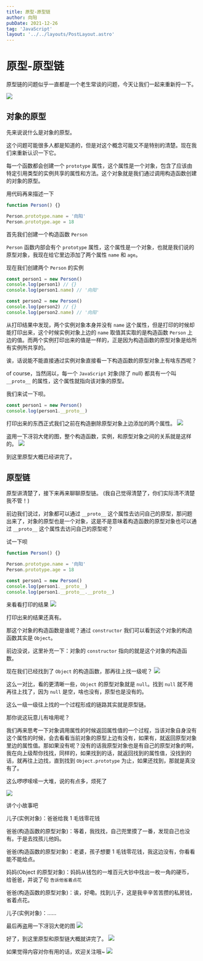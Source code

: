 ```yaml
---
title: 原型-原型链
author: 向阳
pubDate: 2021-12-26
tag: 'JavaScript'
layout: '../../layouts/PostLayout.astro'
---
```


# 原型-原型链

原型链的问题似乎一直都是一个老生常谈的问题，今天让我们一起来重新捋一下。

![](https://files.mdnice.com/user/17954/4ac88712-1e56-4ec2-b62f-970e5042fd3c.png)

## 对象的原型

先来说说什么是对象的原型。

这个问题可能很多人都是知道的，但是对这个概念可能又不是特别的清楚。现在我们来重新认识一下它。

每一个函数都会创建一个 `prototype` 属性，这个属性是一个对象，包含了应该由特定引用类型的实例共享的属性和方法。这个对象就是我们通过调用构造函数创建的对象的原型。

用代码再来描述一下

```javascript
function Person() {}

Person.prototype.name = '向阳'
Person.prototype.age = 18
```

首先我们创建一个构造函数 `Person`

`Person` 函数内部会有个 `prototype` 属性，这个属性是一个对象，也就是我们说的原型对象，我现在给它里边添加了两个属性 `name` 和 `age`。

现在我们创建两个 `Person` 的实例

```javascript
const person1 = new Person()
console.log(person1) // {}
console.log(person1.name) // '向阳'

const person2 = new Person()
console.log(person2) // {}
console.log(person2.name) // '向阳'
```

从打印结果中发现，两个实例对象本身并没有 `name` 这个属性，但是打印的时候却能打印出来，这个时候实例对象上边的 `name` 取值其实取的是构造函数 `Person` 上边的值。而两个实例打印出来的值是一样的，正是因为构造函数的原型对象是给所有实例所共享的。

诶，话说能不能直接通过实例对象直接看一下构造函数的原型对象上有啥东西呢？

of course，当然阔以，每一个 `JavaScript` 对象(除了 null) 都具有一个叫 `__proto__` 的属性，这个属性就指向该对象的原型。

我们来试一下呗。

```javascript
const person1 = new Person()
console.log(person1.__proto__)
```

打印出来的东西正式我们之前在构造删除原型对象上边添加的两个属性。
![](https://files.mdnice.com/user/17954/3dc2e45a-99fd-439e-8441-eef9724466b4.png)

盗用一下冴羽大佬的图，整个构造函数，实例，和原型对象之间的关系就是这样的。
![](https://files.mdnice.com/user/17954/681a8d3d-e682-42ef-b638-b160e4969e13.png)

到这里原型大概已经讲完了。

## 原型链

原型讲清楚了，接下来再来聊聊原型链。
(我自己觉得清楚了，你们实际清不清楚我不管！)

前边我们说过，对象都可以通过 `__proto__` 这个属性去访问自己的原型，那问题出来了，对象的原型也是一个对象，这是不是意味着构造函数的原型对象也可以通过 `__proto__` 这个属性去访问自己的原型呢？

试一下呗

```javascript
function Person() {}

Person.prototype.name = '向阳'
Person.prototype.age = 18

const person1 = new Person()
console.log(person1.__proto__)
console.log(person1.__proto__.__proto__)
```

来看看打印的结果
![](https://files.mdnice.com/user/17954/afbb3688-615e-4b72-8268-18cbf0856d77.png)

打印出来的结果还真有。

那这个对象的构造函数是谁呢？通过 `constructor` 我们可以看到这个对象的构造函数其实是 `Object`。

前边没说，这里补充一下：对象的 `constructor` 指向的就是这个对象的构造函数。

现在我们已经找到了 `Object` 的构造函数，那再往上找一级呢？
![](https://files.mdnice.com/user/17954/6aebfcd7-be7e-4e5d-8dd8-b3a9e6c83571.png)

这么一对比，看的更清晰一些，`Object` 的原型对象就是 `null`。找到 `null` 就不用再往上找了，因为 `null` 是空，啥也没有，原型也是没有的。

这么一级一级往上找的一个过程形成的链路其实就是原型链。

那你说这玩意儿有啥用呢？

我们再来思考一下对象调用属性的时候返回属性值的一个过程，当该对象自身没有这个属性的时候，会去看看当前对象的原型上边有没有，如果有，就返回原型对象里边的属性值。那如果没有呢？没有的话我原型对象也是有自己的原型对象的啊，我在向上级帮你找找，同样的，如果找到的话，就返回找到的属性值，没找到的话，就再往上边找，直到找到 `Object.prototype` 为止，如果还找到，那就是真没有了。

这么啰啰嗦嗦一大堆，说的有点多，烦死了

![](https://files.mdnice.com/user/17954/5c795063-4148-4617-97af-dcabd67c0fb2.png)

讲个小故事吧

儿子(实例对象)：爸爸给我 1 毛钱零花钱

爸爸(构造函数的原型对象)：等着，我找找，自己兜里摸了一番，发现自己也没有。于是去找孩儿他妈。

爸爸(构造函数的原型对象)：老婆，孩子想要 1 毛钱零花钱，我这边没有，你看看能不能给点。

妈妈(Object 的原型对象)：妈妈从钱包的一堆百元大钞中找出一枚一角的硬币，给爸爸，并说了句 `告诉他省着点花`

爸爸(构造函数的原型对象)：诶，好嘞。找到儿子，这是我辛辛苦苦攒的私房钱，省着点花。

儿子(实例对象)：……

最后再盗用一下冴羽大佬的图
![](https://files.mdnice.com/user/17954/7cad688a-fa8a-4c46-a951-81def5c54044.png)

好了，到这里原型和原型链大概就讲完了。
![](https://files.mdnice.com/user/17954/de44b0ae-dfa0-47aa-a965-e8aba9c3688b.png)

如果觉得内容对你有用的话，欢迎关注哦~
![](https://img.soogif.com/5HkHKKxGJ6ZmhQ7c8nLYOE9jfEXDpqp4.gif?scope=mdnice)
